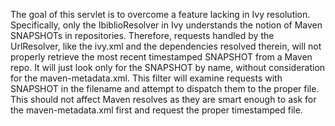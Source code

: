 The goal of this servlet is to overcome a feature lacking in Ivy resolution.  Specifically, only the IbiblioResolver in
Ivy understands the notion of Maven SNAPSHOTs in repositories.  Therefore, requests handled by the UrlResolver, like the
ivy.xml and the dependencies resolved therein, will not properly retrieve the most recent timestamped SNAPSHOT from a
Maven repo.  It will just look only for the SNAPSHOT by name, without consideration for the maven-metadata.xml.  This
filter will examine requests with SNAPSHOT in the filename and attempt to dispatch them to the proper file.  This should
not affect Maven resolves as they are smart enough to ask for the maven-metadata.xml first and request the proper
timestamped file.
